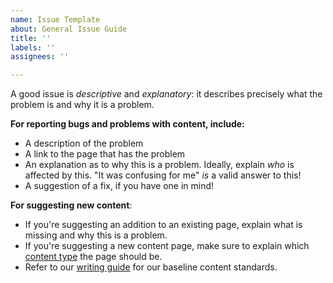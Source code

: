 ```yaml
---
name: Issue Template
about: General Issue Guide
title: ''
labels: ''
assignees: ''

---
```


A good issue is _descriptive_ and _explanatory_: it describes precisely what the problem is and why it is a problem.

**For reporting bugs and problems with content, include:**

- A description of the problem
- A link to the page that has the problem
- An explanation as to why this is a problem. Ideally, explain _who_ is affected by this. "It was confusing for me" _is_ a valid answer to this!
- A suggestion of a fix, if you have one in mind!


**For suggesting new content**:
- If you're suggesting an addition to an existing page, explain what is missing and why this is a problem.
- If you're suggesting a new content page, make sure to explain which [content type](https://github.com/solidjs/solid-docs-next/blob/main/WRITING.md#content-types) the page should be.
- Refer to our [writing guide](https://github.com/solidjs/solid-docs-next/blob/main/WRITING.md) for our baseline content standards.
